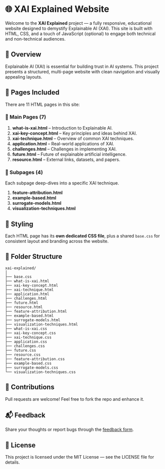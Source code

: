 
# 🌐 XAI Explained Website

Welcome to the **XAI Explained** project — a fully responsive, educational website designed to demystify Explainable AI (XAI). This site is built with HTML, CSS, and a touch of JavaScript (optional) to engage both technical and non-technical audiences.

## 🧠 Overview

Explainable AI (XAI) is essential for building trust in AI systems. This project presents a structured, multi-page website with clean navigation and visually appealing layouts.

## 📄 Pages Included

There are 11 HTML pages in this site:

### 🔹 Main Pages (7)

1. **what-is-xai.html** – Introduction to Explainable AI.
2. **xai-key-concept.html** – Key principles and ideas behind XAI.
3. **xai-technique.html** – Overview of common XAI techniques.
4. **application.html** – Real-world applications of XAI.
5. **challenges.html** – Challenges in implementing XAI.
6. **future.html** – Future of explainable artificial intelligence.
7. **resource.html** – External links, datasets, and papers.

### 🔸 Subpages (4)
Each subpage deep-dives into a specific XAI technique.

1. **feature-attribution.html**
2. **example-based.html**
3. **surrogate-models.html**
4. **visualization-techniques.html**

## 🎨 Styling

Each HTML page has its **own dedicated CSS file**, plus a shared `base.css` for consistent layout and branding across the website.

## 🔧 Folder Structure

```
xai-explained/
│
├── base.css
├── what-is-xai.html
├── xai-key-concept.html
├── xai-technique.html
├── application.html
├── challenges.html
├── future.html
├── resource.html
├── feature-attribution.html
├── example-based.html
├── surrogate-models.html
├── visualization-techniques.html
├── what-is-xai.css
├── xai-key-concept.css
├── xai-technique.css
├── application.css
├── challenges.css
├── future.css
├── resource.css
├── feature-attribution.css
├── example-based.css
├── surrogate-models.css
└── visualization-techniques.css
```

## 🤝 Contributions

Pull requests are welcome! Feel free to fork the repo and enhance it.

## 📬 Feedback

Share your thoughts or report bugs through the [feedback form](feedback.html).

## 📢 License

This project is licensed under the MIT License — see the LICENSE file for details.
